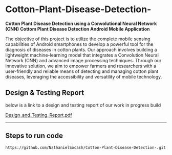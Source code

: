 # Cotton-Plant-Disease-Detection-
**Cotton Plant Disease Detection using a Convolutional Neural Network (CNN)**
**Cottom Plant Disease Detection Android Mobile Application**

  The objective of this project is to utilize the complete mobile sensing capabilities of Android smartphones to develop a powerful tool for the diagnosis of diseases in cotton plants. Our approach involves building a lightweight machine-learning model that integrates a Convolution Neural Network (CNN) and advanced image processing techniques. Through our innovative solution, we aim to empower farmers and researchers with a user-friendly and reliable means of detecting and managing cotton plant diseases, leveraging the accessibility and versatility of mobile technology.
  

## Design & Testing Report
below is a link to a design and testing report of our work in progress build

[Design_and_Testing_Report.pdf](https://github.com/NathanielSocash/Cotton-Plant-Disease-Detection-/files/11328621/Design_and_Testing_Report.pdf)


** **
## Steps to run code
```
https://github.com/NathanielSocash/Cotton-Plant-Disease-Detection-.git
```
